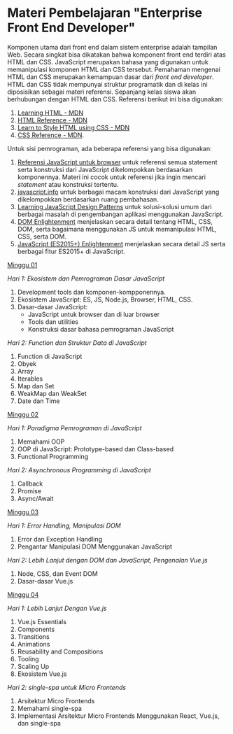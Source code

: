 # Materi Pembelajaran "Enterprise Front End Developer"

Komponen utama dari front end dalam sistem enterprise adalah tampilan Web. Secara singkat bisa
dikatakan bahwa komponent front end terdiri atas HTML dan CSS. JavaScript merupakan bahasa yang
digunakan untuk memanipulasi komponen HTML dan CSS tersebut. Pemahaman mengenai HTML dan CSS
merupakan kemampuan dasar dari *front end developer*. HTML dan CSS tidak mempunyai struktur
programatik dan di kelas ini diposisikan sebagai materi referensi. Sepanjang kelas siswa akan
berhubungan dengan HTML dan CSS. Referensi berikut ini bisa digunakan:

1. [Learning HTML - MDN](https://developer.mozilla.org/en-US/docs/Learn/HTML)
2. [HTML Reference - MDN](https://developer.mozilla.org/en-US/docs/Web/HTML)
3. [Learn to Style HTML using CSS - MDN](https://developer.mozilla.org/en-US/docs/Learn/CSS)
4. [CSS Reference - MDN](https://developer.mozilla.org/en-US/docs/Web/CSS).

Untuk sisi pemrograman, ada beberapa referensi yang bisa digunakan:
1. [Referensi JavaScript untuk browser](https://developer.mozilla.org/en-US/docs/Web/JavaScript/Reference) untuk referensi semua statement serta konstruksi dari JavaScript dikelompokkan berdasarkan komponennya. Materi ini cocok untuk referensi jika ingin mencari *statement* atau konstruksi tertentu.
2. [javascript.info](http://javascript.info/) untuk berbagai macam konstruksi dari JavaScript yang dikelompokkan berdasarkan ruang pembahasan.
3. [Learning JavaScript Design Patterns](https://addyosmani.com/resources/essentialjsdesignpatterns/book/) untuk solusi-solusi umum dari berbagai masalah di pengembangan aplikasi menggunakan JavaScript.
4. [DOM Enlightenment](http://domenlightenment.com/) menjelaskan secara detail tentang HTML, CSS, DOM, serta bagaimana menggunakan JS untuk memanipulasi HTML, CSS, serta DOM.
5. [JavaScript (ES2015+) Enlightenment](https://frontendmasters.com/books/javascript-enlightenment/) menjelaskan secara detail JS serta berbagai fitur ES2015+ di JavaScript.

[Minggu 01](isi/01.md)

*Hari 1: Ekosistem dan Pemrograman Dasar JavaScript*

1. Development tools dan komponen-kompponennya.
2. Ekosistem JavaScript: ES, JS, Node.js, Browser, HTML, CSS.
3. Dasar-dasar JavaScript: 
    * JavaScript untuk browser dan di luar browser
    * Tools dan utilities 
    * Konstruksi dasar bahasa pemrograman JavaScript

*Hari 2: Function dan Struktur Data di JavaScript*

1. Function di JavaScript
2. Obyek
3. Array
4. Iterables
5. Map dan Set
6. WeakMap dan WeakSet
7. Date dan Time

[Minggu 02](isi/02.md)

*Hari 1: Paradigma Pemrograman di JavaScript*

1. Memahami OOP
2. OOP di JavaScript: Prototype-based dan Class-based
3. Functional Programming

*Hari 2: Asynchronous Programming di JavaScript*

1. Callback
2. Promise
3. Async/Await

[Minggu 03](isi/03.md)

*Hari 1: Error Handling, Manipulasi DOM*

1. Error dan Exception Handling
2. Pengantar Manipulasi DOM Menggunakan JavaScript

*Hari 2: Lebih Lanjut dengan DOM dan JavaScript, Pengenalan Vue.js*

1. Node, CSS, dan Event DOM
2. Dasar-dasar Vue.js 

[Minggu 04](isi/04.md)

*Hari 1: Lebih Lanjut Dengan Vue.js*

1. Vue.js Essentials
2. Components
3. Transitions
4. Animations
5. Reusability and Compositions
6. Tooling
7. Scaling Up
8. Ekosistem Vue.js

*Hari 2: single-spa untuk Micro Frontends*

1. Arsitektur Micro Frontends
2. Memahami single-spa
3. Implementasi Arsitektur Micro Frontends Menggunakan React, Vue.js, dan single-spa

